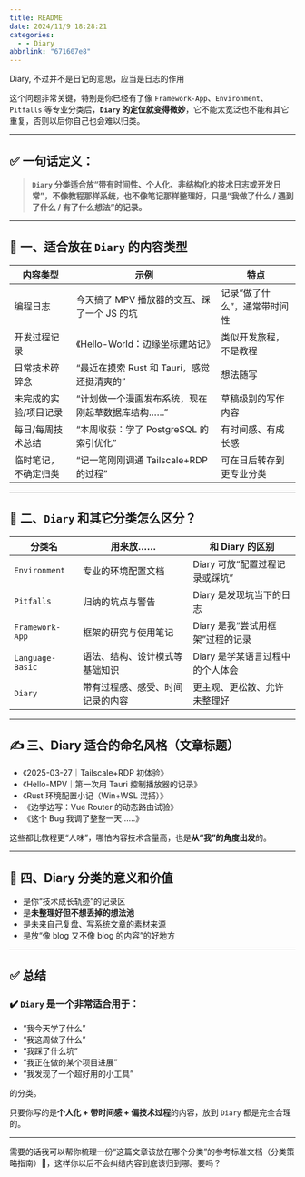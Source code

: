 ```yaml
---
title: README
date: 2024/11/9 18:28:21
categories:
  - - Diary
abbrlink: "671607e8"
---
```


Diary, 不过并不是日记的意思，应当是日志的作用

这个问题非常关键，特别是你已经有了像 `Framework-App`、`Environment`、`Pitfalls` 等专业分类后，**`Diary` 的定位就变得微妙**，它不能太宽泛也不能和其它重复，否则以后你自己也会难以归类。

---

## ✅ 一句话定义：

> **`Diary` 分类适合放“带有时间性、个人化、非结构化的技术日志或开发日常”，不像教程那样系统，也不像笔记那样整理好，只是“我做了什么 / 遇到了什么 / 有了什么想法”的记录。**

---

## 🧩 一、适合放在 `Diary` 的内容类型

| 内容类型                     | 示例                                                 | 特点                             |
|------------------------------|------------------------------------------------------|----------------------------------|
| 编程日志                     | 今天搞了 MPV 播放器的交互、踩了一个 JS 的坑         | 记录“做了什么”，通常带时间性    |
| 开发过程记录                 | 《Hello-World：边缘坐标建站记》                     | 类似开发旅程，不是教程           |
| 日常技术碎碎念               | “最近在摸索 Rust 和 Tauri，感觉还挺清爽的”           | 想法随写                         |
| 未完成的实验/项目记录        | “计划做一个漫画发布系统，现在刚起草数据库结构……”     | 草稿级别的写作内容               |
| 每日/每周技术总结             | “本周收获：学了 PostgreSQL 的索引优化”              | 有时间感、有成长感               |
| 临时笔记，不确定归类         | “记一笔刚刚调通 Tailscale+RDP 的过程”               | 可在日后转存到更专业分类         |

---

## 🧠 二、`Diary` 和其它分类怎么区分？

| 分类名         | 用来放……                        | 和 Diary 的区别                     |
|----------------|----------------------------------|--------------------------------------|
| `Environment`  | 专业的环境配置文档               | Diary 可放“配置过程记录或踩坑”       |
| `Pitfalls`     | 归纳的坑点与警告                 | Diary 是发现坑当下的日志             |
| `Framework-App`| 框架的研究与使用笔记             | Diary 是我“尝试用框架”过程的记录     |
| `Language-Basic`| 语法、结构、设计模式等基础知识   | Diary 是学某语言过程中的个人体会     |
| `Diary`        | 带有过程感、感受、时间记录的内容 | 更主观、更松散、允许未整理好         |

---

## ✍️ 三、Diary 适合的命名风格（文章标题）

- 《2025-03-27｜Tailscale+RDP 初体验》
- 《Hello-MPV｜第一次用 Tauri 控制播放器的记录》
- 《Rust 环境配置小记（Win+WSL 混搭）》
- 《边学边写：Vue Router 的动态路由试验》
- 《这个 Bug 我调了整整一天……》

这些都比教程更“人味”，哪怕内容技术含量高，也是**从“我”的角度出发**的。

---

## 📌 四、Diary 分类的意义和价值

- 是你“技术成长轨迹”的记录区
- 是**未整理好但不想丢掉的想法池**
- 是未来自己复盘、写系统文章的素材来源
- 是放“像 blog 又不像 blog 的内容”的好地方

---

## ✅ 总结

### ✔️ `Diary` 是一个非常适合用于：
- “我今天学了什么”
- “我这周做了什么”
- “我踩了什么坑”
- “我正在做的某个项目进展”
- “我发现了一个超好用的小工具”

的分类。

只要你写的是**个人化 + 带时间感 + 偏技术过程**的内容，放到 `Diary` 都是完全合理的。

---

需要的话我可以帮你梳理一份“这篇文章该放在哪个分类”的参考标准文档（分类策略指南）🧭，这样你以后不会纠结内容到底该归到哪。要吗？